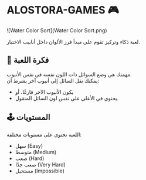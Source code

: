 # ALOSTORA-GAMES 🎮

![Water Color Sort](Water Color Sort.png)

لعبة ذكاء وتركيز تقوم على مبدأ فرز الألوان داخل أنابيب الاختبار.

## 🎯 فكرة اللعبة
مهمتك هي وضع السوائل ذات اللون نفسه في نفس الأنبوب.  
يمكنك نقل السائل إلى أنبوب آخر بشرط أن:
- يكون الأنبوب الآخر فارغًا، أو
- يحتوي في الأعلى على نفس لون السائل المنقول.

## 🕹️ المستويات
اللعبة تحتوي على مستويات مختلفة:
- سهل (Easy)
- متوسط (Medium)
- صعب (Hard)
- صعب جدًا (Very Hard)
- مستحيل (Impossible)

